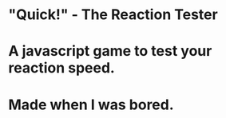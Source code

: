 # "Quick!" - The Reaction Tester
# A javascript game to test your reaction speed.
# Made when I was bored.
